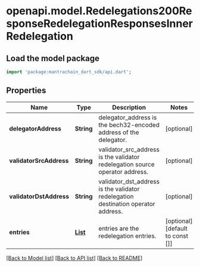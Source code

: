 # openapi.model.Redelegations200ResponseRedelegationResponsesInnerRedelegation

## Load the model package
```dart
import 'package:mantrachain_dart_sdk/api.dart';
```

## Properties
Name | Type | Description | Notes
------------ | ------------- | ------------- | -------------
**delegatorAddress** | **String** | delegator_address is the bech32-encoded address of the delegator. | [optional] 
**validatorSrcAddress** | **String** | validator_src_address is the validator redelegation source operator address. | [optional] 
**validatorDstAddress** | **String** | validator_dst_address is the validator redelegation destination operator address. | [optional] 
**entries** | [**List<Redelegations200ResponseRedelegationResponsesInnerRedelegationEntriesInner>**](Redelegations200ResponseRedelegationResponsesInnerRedelegationEntriesInner.md) | entries are the redelegation entries. | [optional] [default to const []]

[[Back to Model list]](../README.md#documentation-for-models) [[Back to API list]](../README.md#documentation-for-api-endpoints) [[Back to README]](../README.md)


